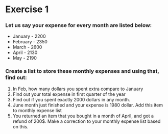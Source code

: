 # Exercise 1
### Let us say your expense for every month are listed below:
- January - 2200
- February - 2350
- March - 2600
- April - 2130
- May - 2190

### Create a list to store these monthly expenses and using that, find out:
1. In Feb, how many dollars you spent extra compare to January
2. Find out your total expense in first quarter of the year
3. Find out if you spent exactly 2000 dollars in any month.
4. June month just finished and your expense is 1980 dollar. Add this item to
    monthly expense list
5. You returned an item that you bought in a month of April, and got a refund
    of 200$. Make a correction to your monthly expense list based on this.
